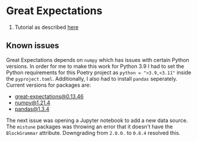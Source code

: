 # Great Expectations

1. Tutorial as described [here](https://docs.greatexpectations.io/docs/tutorials/getting_started/initialize_a_data_context)





## Known issues

Great Expectations depends on `numpy` which has issues with certain Python versions. In order for me to make this work for Python 3.9 I had to set the Python requirements for this Poetry project as `python = ">3.9,<3.11"` inside the `pyproject.toml`. Additionally, I also had to install `pandas` seperately. Current versions for packages are:

- great-expectations@0.13.46
- numpy@1.21.4
- pandas@1.3.4


The next issue was opening a Jupyter notebook to add a new data source. The `mistune` packages was throwing an error that it doesn't have the `BlockGrammar` attribute. Downgrading from `2.0.0.` to `0.8.4` resolved this.


